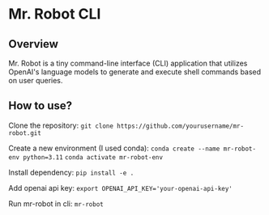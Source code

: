 # Mr. Robot CLI

## Overview

Mr. Robot is a tiny command-line interface (CLI) application that utilizes OpenAI's language models to generate and execute shell commands based on user queries.

## How to use?

Clone the repository:
```git clone https://github.com/yourusername/mr-robot.git```

Create a new environment (I used conda):
```conda create --name mr-robot-env python=3.11```
```conda activate mr-robot-env```

Install dependency:
```pip install -e .```

Add openai api key:
```export OPENAI_API_KEY='your-openai-api-key'```

Run mr-robot in cli:
```mr-robot```


